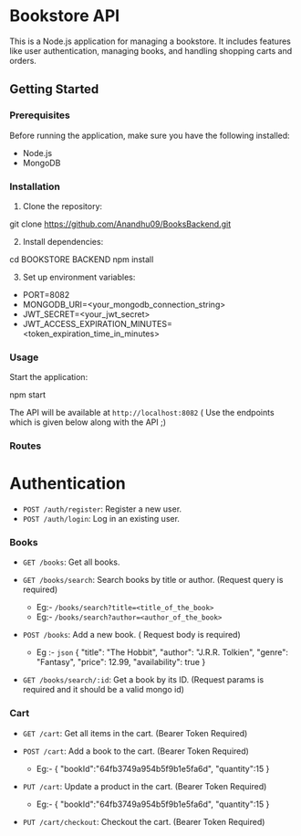 # Bookstore API

This is a Node.js application for managing a bookstore. It includes features like user authentication, managing books, and handling shopping carts and orders.

## Getting Started

### Prerequisites

Before running the application, make sure you have the following installed:

- Node.js
- MongoDB

### Installation

1. Clone the repository:

git clone https://github.com/Anandhu09/BooksBackend.git

2. Install dependencies:

cd BOOKSTORE BACKEND
npm install

3. Set up environment variables:

- PORT=8082
- MONGODB_URI=<your_mongodb_connection_string>
- JWT_SECRET=<your_jwt_secret>
- JWT_ACCESS_EXPIRATION_MINUTES=<token_expiration_time_in_minutes>

### Usage

Start the application:

npm start

The API will be available at `http://localhost:8082` ( Use the endpoints which is given below along with the API ;)

### Routes

# Authentication

- `POST /auth/register`: Register a new user.
- `POST /auth/login`: Log in an existing user.

### Books

- `GET /books`: Get all books.
- `GET /books/search`: Search books by title or author. (Request query is required)
  - Eg:- `/books/search?title=<title_of_the_book>`
  - Eg:- `/books/search?author=<author_of_the_book>`
- `POST /books`: Add a new book. ( Request body is required)

  - Eg :- `json`
    {
    "title": "The Hobbit",
    "author": "J.R.R. Tolkien",
    "genre": "Fantasy",
    "price": 12.99,
    "availability": true
    }

- `GET /books/search/:id`: Get a book by its ID. (Request params is required and it should be a valid mongo id)

### Cart

- `GET /cart`: Get all items in the cart. (Bearer Token Required)
- `POST /cart`: Add a book to the cart. (Bearer Token Required)

  - Eg:-
    {
      "bookId":"64fb3749a954b5f9b1e5fa6d",
      "quantity":15
    }

- `PUT /cart`: Update a product in the cart. (Bearer Token Required)

  - Eg:-
    {
      "bookId":"64fb3749a954b5f9b1e5fa6d",
      "quantity":15
    }

- `PUT /cart/checkout`: Checkout the cart. (Bearer Token Required)
